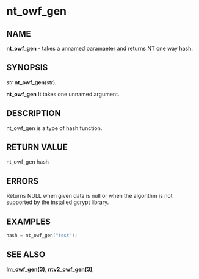 # nt_owf_gen

## NAME

**nt_owf_gen** - takes a unnamed paramaeter and returns NT one way hash.
## SYNOPSIS

*str* **nt_owf_gen**(str);

**nt_owf_gen** It takes one unnamed argument.

## DESCRIPTION

nt_owf_gen is a type of hash function.


## RETURN VALUE

nt_owf_gen hash

## ERRORS

Returns NULL when given data is null or when the algorithm is not supported by the installed gcrypt library.

## EXAMPLES

```cpp
hash = nt_owf_gen("test");
```

## SEE ALSO

**[lm_owf_gen(3)](lm_owf_gen.md)**,
**[ntv2_owf_gen(3)](ntv2_owf_gen.md)**,
